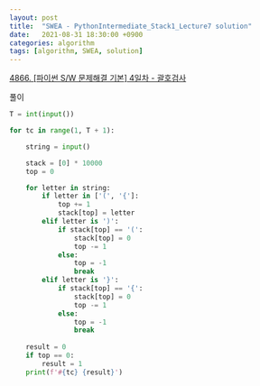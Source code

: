 ```yaml
---
layout: post
title:  "SWEA - PythonIntermediate_Stack1_Lecture7 solution"
date:   2021-08-31 18:30:00 +0900
categories: algorithm
tags: [algorithm, SWEA, solution]
---
```

[4866. [파이썬 S/W 문제해결 기본] 4일차 - 괄호검사](https://swexpertacademy.com/main/learn/course/subjectDetail.do?courseId=AVuPDN86AAXw5UW6&subjectId=AWOVHzyqqe8DFAWg#)

풀이

```python
T = int(input())

for tc in range(1, T + 1): 

    string = input()

    stack = [0] * 10000
    top = 0

    for letter in string:
        if letter in ['(', '{']:
            top += 1
            stack[top] = letter
        elif letter is ')':
            if stack[top] == '(':
                stack[top] = 0
                top -= 1
            else:
                top = -1
                break
        elif letter is '}':
            if stack[top] == '{':
                stack[top] = 0
                top -= 1
            else:
                top = -1
                break
    
    result = 0
    if top == 0:
        result = 1
    print(f'#{tc} {result}')
```

